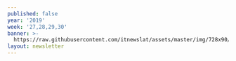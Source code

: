```yaml
---
published: false
year: '2019'
week: '27,28,29,30'
banner: >-
  https://raw.githubusercontent.com/itnewslat/assets/master/img/728x90/Banner-Resumen.jpg
layout: newsletter
---
```

